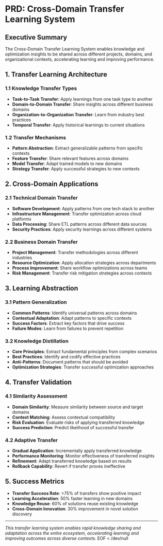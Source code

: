 # PRD: Cross-Domain Transfer Learning System

## Executive Summary

The Cross-Domain Transfer Learning System enables knowledge and optimization insights to be shared across different projects, domains, and organizational contexts, accelerating learning and improving performance.

## 1. Transfer Learning Architecture

### 1.1 Knowledge Transfer Types
- **Task-to-Task Transfer**: Apply learnings from one task type to another
- **Domain-to-Domain Transfer**: Share insights across different business domains
- **Organization-to-Organization Transfer**: Learn from industry best practices
- **Temporal Transfer**: Apply historical learnings to current situations

### 1.2 Transfer Mechanisms
- **Pattern Abstraction**: Extract generalizable patterns from specific contexts
- **Feature Transfer**: Share relevant features across domains
- **Model Transfer**: Adapt trained models to new domains
- **Strategy Transfer**: Apply successful strategies to new contexts

## 2. Cross-Domain Applications

### 2.1 Technical Domain Transfer
- **Software Development**: Apply patterns from one tech stack to another
- **Infrastructure Management**: Transfer optimization across cloud platforms
- **Data Processing**: Share ETL patterns across different data sources
- **Security Practices**: Apply security learnings across different systems

### 2.2 Business Domain Transfer
- **Project Management**: Transfer methodologies across different industries
- **Resource Optimization**: Apply allocation strategies across departments
- **Process Improvement**: Share workflow optimizations across teams
- **Risk Management**: Transfer risk mitigation strategies across contexts

## 3. Learning Abstraction

### 3.1 Pattern Generalization
- **Common Patterns**: Identify universal patterns across domains
- **Contextual Adaptation**: Adapt patterns to specific contexts
- **Success Factors**: Extract key factors that drive success
- **Failure Modes**: Learn from failures to prevent repetition

### 3.2 Knowledge Distillation
- **Core Principles**: Extract fundamental principles from complex scenarios
- **Best Practices**: Identify and codify effective practices
- **Anti-Patterns**: Document patterns that should be avoided
- **Optimization Strategies**: Transfer successful optimization approaches

## 4. Transfer Validation

### 4.1 Similarity Assessment
- **Domain Similarity**: Measure similarity between source and target domains
- **Context Matching**: Assess contextual compatibility
- **Risk Evaluation**: Evaluate risks of applying transferred knowledge
- **Success Prediction**: Predict likelihood of successful transfer

### 4.2 Adaptive Transfer
- **Gradual Application**: Incrementally apply transferred knowledge
- **Performance Monitoring**: Monitor effectiveness of transferred insights
- **Refinement**: Adapt transferred knowledge based on results
- **Rollback Capability**: Revert if transfer proves ineffective

## 5. Success Metrics
- **Transfer Success Rate**: >75% of transfers show positive impact
- **Learning Acceleration**: 50% faster learning in new domains
- **Knowledge Reuse**: 60% of solutions reuse existing knowledge
- **Cross-Domain Innovation**: 30% improvement in novel solution discovery

---

*This transfer learning system enables rapid knowledge sharing and adaptation across the entire ecosystem, accelerating learning and improving outcomes across diverse contexts.*
EOF < /dev/null